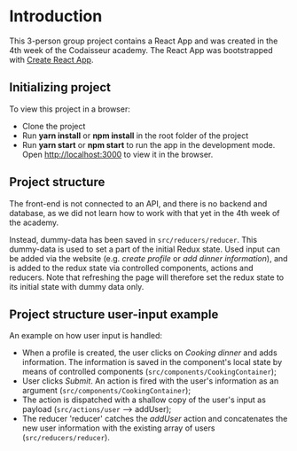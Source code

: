 # Introduction

This 3-person group project contains a React App and was created in the 4th week of the Codaisseur academy. The React App was bootstrapped with [Create React App](https://github.com/facebookincubator/create-react-app).

## Initializing project

To view this project in a browser:
- Clone the project
- Run **yarn install** or **npm install** in the root folder of the project
- Run **yarn start** or **npm start** to run the app in the development mode.<br>
Open [http://localhost:3000](http://localhost:3000) to view it in the browser.

## Project structure

The front-end is not connected to an API, and there is no backend and database, as we did not learn how to work with that yet in the 4th week of the academy. 

Instead, dummy-data has been saved in `src/reducers/reducer`. This dummy-data is used to set a part of the initial Redux state. Used input can be added via the website (e.g. *create profile* or *add dinner information*), and is added to the redux state via controlled components, actions and reducers. Note that refreshing the page will therefore set the redux state to its initial state with dummy data only.

## Project structure user-input example

An example on how user input is handled:

- When a profile is created, the user clicks on *Cooking dinner* and adds information. The information is saved in the component's local state by means of controlled components (`src/components/CookingContainer`);
- User clicks *Submit*. An action is fired with the user's information as an argument (`src/components/CookingContainer`);
- The action is dispatched with a shallow copy of the user's input as payload (`src/actions/user` --> addUser);
- The reducer 'reducer' catches the *addUser* action and concatenates the new user information with the existing array of users (`src/reducers/reducer`).